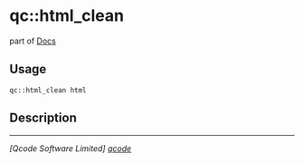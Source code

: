 qc::html_clean
==============

part of [Docs](../index.md)

Usage
-----
`qc::html_clean html`

Description
-----------


----------------------------------
*[Qcode Software Limited] [qcode]*

[qcode]: http://www.qcode.co.uk "Qcode Software"